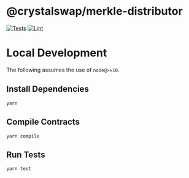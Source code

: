 # @crystalswap/merkle-distributor

[![Tests](https://github.com/Crystalswap/merkle-distributor/workflows/Tests/badge.svg)](https://github.com/Crystalswap/merkle-distributor/actions?query=workflow%3ATests)
[![Lint](https://github.com/Crystalswap/merkle-distributor/workflows/Lint/badge.svg)](https://github.com/Crystalswap/merkle-distributor/actions?query=workflow%3ALint)

# Local Development

The following assumes the use of `node@>=10`.

## Install Dependencies

`yarn`

## Compile Contracts

`yarn compile`

## Run Tests

`yarn test`
